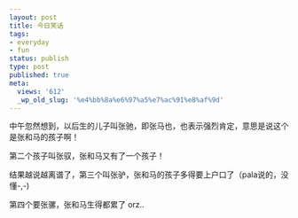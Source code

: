 ```yaml
---
layout: post
title: 今日笑话
tags:
- everyday
- fun
status: publish
type: post
published: true
meta:
  views: '612'
  _wp_old_slug: '%e4%bb%8a%e6%97%a5%e7%ac%91%e8%af%9d'
---
```

中午忽然想到，以后生的儿子叫张驰，即张马也，也表示强烈肯定，意思是说这个是张和马的孩子啊！

第二个孩子叫张驭，张和马又有了一个孩子！

结果越说越离谱了，第三个叫张驴，张和马的孩子多得要上户口了（pala说的，没懂-,-)

第四个要张骡，张和马生得都累了 orz..
